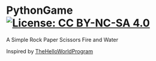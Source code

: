 # PythonGame [![License: CC BY-NC-SA 4.0](https://licensebuttons.net/l/by-nc-sa/4.0/80x15.png)](http://creativecommons.org/licenses/by-nc-sa/4.0/)
A Simple Rock Paper Scissors Fire and Water

Inspired by [TheHelloWorldProgram](https://thehelloworldprogram.com/python/python-game-rock-paper-scissors/)

